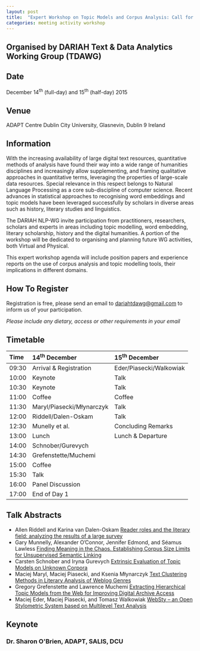 ```yaml
---
layout: post
title:  "Expert Workshop on Topic Models and Corpus Analysis: Call for Participation"
categories: meeting activity workshop
---
```


## Organised by DARIAH Text &amp; Data Analytics Working Group (TDAWG)

## Date

December 14<sup>th</sup> (full-day) and 15<sup>th</sup> (half-day) 2015

## Venue

ADAPT Centre Dublin City University, Glasnevin, Dublin 9 Ireland

## Information

With the increasing availability of large digital text resources, quantitative methods of analysis have found their way into a wide range of humanities disciplines and increasingly allow supplementing, and framing qualitative approaches in quantitative terms, leveraging the properties of large-scale data resources. Special relevance in this respect belongs to Natural Language Processing as a core sub-discipline of computer science. Recent advances in statistical approaches to recognising word embeddings and topic models have been leveraged successfully by scholars in diverse areas such as history, literary studies and linguistics.

The DARIAH NLP-WG invite participation from practitioners, researchers, scholars and experts in areas including topic modelling, word embedding, literary scholarship, history and the digital humanities. A portion of the workshop will be dedicated to organising and planning future WG activities, both Virtual and Physical.

This expert workshop agenda will include position papers and experience reports on the use of corpus analysis and topic modelling tools, their implications in different domains.

## How To Register

Registration is free, please send an email to [dariahtdawg@gmail.com](mailto:dariahtdawg@gmail.com?Subject=Expert+%20+Workshop+%20+Dublin+%20+Participation) to inform us
of your participation.

*Please include any dietary, access or other requirements
in your email*

## Timetable

| Time  | 14<sup>th</sup> December   | 15<sup>th</sup> December |
|:------|:---------------------------|:-------------------------|
| 09:30 | Arrival &amp; Registration | Eder/Piasecki/Walkowiak  |
| 10:00 | Keynote                    | Talk                     |
| 10:30 | Keynote                    | Talk                     |
| 11:00 | Coffee                     | Coffee                   |
| 11:30 | Maryl/Piasecki/Młynarczyk  | Talk                     |
| 12:00 | Riddell/Dalen-Oskam        | Talk                     |
| 12:30 | Munelly et al.             | Concluding Remarks       |
| 13:00 | Lunch                      | Lunch &amp; Departure    |
| 14:00 | Schnober/Gurevych          |                          |
| 14:30 | Grefenstette/Muchemi       |                          |
| 15:00 | Coffee                     |                          |
| 15:30 | Talk                       |                          |
| 16:00 | Panel Discussion           |                          |
| 17:00 | End of Day 1               |                          |

## Talk Abstracts

* Allen Riddell and Karina van Dalen-Oskam [Reader roles and the literary field: analyzing the results of a large survey](../assets/cfp/Abstract_Dublin_Allen_Karina.pdf)
* Gary Munnelly​, Alexander O’Connor​, Jennifer Edmond​, and Séamus Lawless [Finding Meaning in the Chaos. Establishing Corpus Size Limits for Unsupervised Semantic Linking](../assets/cfp/DARIAHSubmission.pdf)
* Carsten Schnober and Iryna Gurevych [Extrinsic Evaluation of Topic Models on Unknown Corpora](../assets/cfp/evaluating_tms.pdf)
* Maciej Maryl, Maciej Piasecki, and Ksenia Młynarczyk [Text Clustering Methods in Literary Analysis of Weblog Genres](../assets/cfp/Maryl_Piasecki_Mlynarczyk_Blogs_TDA.pdf)
* Gregory Grefenstette and Lawrence Muchemi [Extracting Hierarchical Topic Models from the Web for Improving Digital Archive Access](../assets/cfp/TopicModelExperience.pdf)
* Maciej Eder, Maciej Piasecki, and Tomasz Walkowiak [WebSty – an Open Stylometric System based on Multilevel Text Analysis](../assets/cfp/WebSty-TDA15.pdf)

## Keynote

### Dr. Sharon O&apos;Brien, ADAPT, SALIS, DCU
